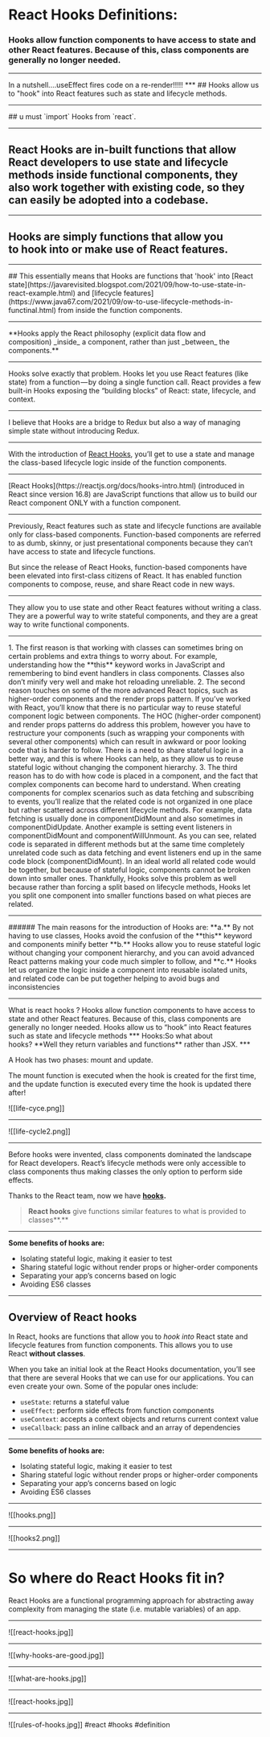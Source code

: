 # React Hooks Definitions:
### Hooks allow function components to have access to state and other React features. Because of this, class components are generally no longer needed.
<hr>
In a nutshell....useEffect fires code on a re-render!!!!!
***
## Hooks allow us to "hook" into React features such as state and lifecycle methods.
<hr>
## u must `import` Hooks from `react`.
<hr>

## React Hooks are in-built functions that allow React developers to use state and lifecycle methods inside functional components, they also work together with existing code, so they can easily be adopted into a codebase.
<hr>

## Hooks are simply functions that allow you to **hook into** or **make use of** React features.
<hr>
## This essentially means that Hooks are functions that 'hook' into [React state](https://javarevisited.blogspot.com/2021/09/how-to-use-state-in-react-example.html) and [lifecycle features](https://www.java67.com/2021/09/ow-to-use-lifecycle-methods-in-functinal.html) from inside the function components.
<hr>
**Hooks apply the React philosophy (explicit data flow and composition) _inside_ a component, rather than just _between_ the components.**
<hr>
Hooks solve exactly that problem. Hooks let you use React features (like state) from a function — by doing a single function call. React provides a few built-in Hooks exposing the “building blocks” of React: state, lifecycle, and context.
<hr>
I believe that Hooks are a bridge to Redux but also a way of managing simple state without introducing Redux.
<hr>

With the introduction of [React Hooks](https://reactjs.org/docs/hooks-intro.html), you’ll get to use a state and manage the class-based lifecycle logic inside of the function components.
<hr>
[React Hooks](https://reactjs.org/docs/hooks-intro.html) (introduced in React since version 16.8) are JavaScript functions that allow us to build our React component ONLY with a function component.
<hr>
Previously, React features such as state and lifecycle functions are available only for class-based components. Function-based components are referred to as dumb, skinny, or just presentational components because they can’t have access to state and lifecycle functions.

But since the release of React Hooks, function-based components have been elevated into first-class citizens of React. It has enabled function components to compose, reuse, and share React code in new ways.
<hr>
They allow you to use state and other React features without writing a class. They are a powerful way to write stateful components, and they are a great way to write functional components.
<hr>
1.  The first reason is that working with classes can sometimes bring on certain problems and extra things to worry about. For example, understanding how the **this** keyword works in JavaScript and remembering to bind event handlers in class components. Classes also don’t minify very well and make hot reloading unreliable.
2.  The second reason touches on some of the more advanced React topics, such as higher-order components and the render props pattern. If you’ve worked with React, you’ll know that there is no particular way to reuse stateful component logic between components. The HOC (higher-order component) and render props patterns do address this problem, however you have to restructure your components (such as wrapping your components with several other components) which can result in awkward or poor looking code that is harder to follow. There is a need to share stateful logic in a better way, and this is where Hooks can help, as they allow us to reuse stateful logic without changing the component hierarchy.
3.  The third reason has to do with how code is placed in a component, and the fact that complex components can become hard to understand. When creating components for complex scenarios such as data fetching and subscribing to events, you’ll realize that the related code is not organized in one place but rather scattered across different lifecycle methods. For example, data fetching is usually done in componentDidMount and also sometimes in componentDidUpdate. Another example is setting event listeners in componentDidMount and componentWillUnmount. As you can see, related code is separated in different methods but at the same time completely unrelated code such as data fetching and event listeners end up in the same code block (componentDidMount). In an ideal world all related code would be together, but because of stateful logic, components cannot be broken down into smaller ones. Thankfully, Hooks solve this problem as well because rather than forcing a split based on lifecycle methods, Hooks let you split one component into smaller functions based on what pieces are related.
<hr>
###### The main reasons for the introduction of Hooks are: **a.** By not having to use classes, Hooks avoid the confusion of the **this** keyword and components minify better **b.** Hooks allow you to reuse stateful logic without changing your component hierarchy, and you can avoid advanced React patterns making your code much simpler to follow, and **c.** Hooks let us organize the logic inside a component into reusable isolated units, and related code can be put together helping to avoid bugs and inconsistencies
<hr>
What is react hooks ? Hooks allow function components to have access to state and other React features. Because of this, class components are generally no longer needed. Hooks allow us to “hook” into React features such as state and lifecycle methods
***
Hooks:So what about hooks? **Well they return variables and functions** rather than JSX.
***

A Hook has two phases: mount and update.

The mount function is executed when the hook is created for the first time, and the update function is executed every time the hook is updated there after!

![[life-cyce.png]]

***
![[life-cycle2.png]]
***

Before hooks were invented, class components dominated the landscape for React developers. React’s lifecycle methods were only accessible to class components thus making classes the only option to perform side effects.

Thanks to the React team, now we have [**hooks**](https://reactjs.org/docs/hooks-intro.html)**.**

> **React hooks** give functions similar features to what is provided to classes**.**


***
**Some benefits of hooks are:**

-   Isolating stateful logic, making it easier to test
-   Sharing stateful logic without render props or higher-order components
-   Separating your app’s concerns based on logic
-   Avoiding ES6 classes
***
## Overview of React hooks

In React, hooks are functions that allow you to _hook into_ React state and lifecycle features from function components. This allows you to use React **without classes**.

When you take an initial look at the React Hooks documentation, you’ll see that there are several Hooks that we can use for our applications. You can even create your own. Some of the popular ones include:

-   `useState`: returns a stateful value
-   `useEffect`: perform side effects from function components
-   `useContext`: accepts a context objects and returns current context value
-   `useCallback`: pass an inline callback and an array of dependencies

>

***
**Some benefits of hooks are:**

-   Isolating stateful logic, making it easier to test
-   Sharing stateful logic without render props or higher-order components
-   Separating your app’s concerns based on logic
-   Avoiding ES6 classes
***
![[hooks.png]]
***
![[hooks2.png]]
***
# So where do React Hooks fit in?

React Hooks are a functional programming approach for abstracting away complexity from managing the state (i.e. mutable variables) of an app.
***
![[react-hooks.jpg]]
***
![[why-hooks-are-good.jpg]]
***
![[what-are-hooks.jpg]]
***
![[react-hooks.jpg]]
***
![[rules-of-hooks.jpg]]
#react #hooks
#definition 
